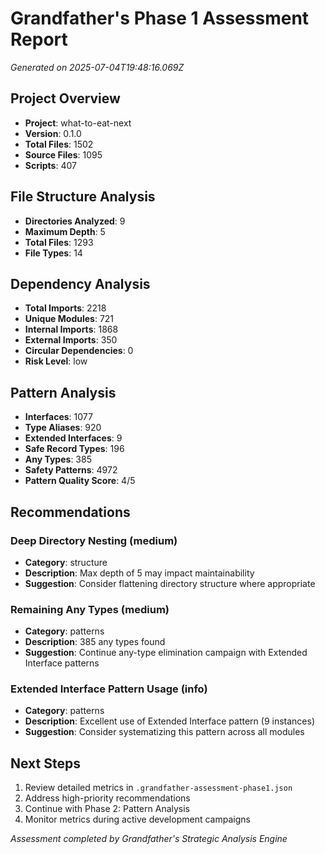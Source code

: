 # Grandfather's Phase 1 Assessment Report

_Generated on 2025-07-04T19:48:16.069Z_

## Project Overview

- **Project**: what-to-eat-next
- **Version**: 0.1.0
- **Total Files**: 1502
- **Source Files**: 1095
- **Scripts**: 407

## File Structure Analysis

- **Directories Analyzed**: 9
- **Maximum Depth**: 5
- **Total Files**: 1293
- **File Types**: 14

## Dependency Analysis

- **Total Imports**: 2218
- **Unique Modules**: 721
- **Internal Imports**: 1868
- **External Imports**: 350
- **Circular Dependencies**: 0
- **Risk Level**: low

## Pattern Analysis

- **Interfaces**: 1077
- **Type Aliases**: 920
- **Extended Interfaces**: 9
- **Safe Record Types**: 196
- **Any Types**: 385
- **Safety Patterns**: 4972
- **Pattern Quality Score**: 4/5

## Recommendations

### Deep Directory Nesting (medium)

- **Category**: structure
- **Description**: Max depth of 5 may impact maintainability
- **Suggestion**: Consider flattening directory structure where appropriate

### Remaining Any Types (medium)

- **Category**: patterns
- **Description**: 385 any types found
- **Suggestion**: Continue any-type elimination campaign with Extended Interface
  patterns

### Extended Interface Pattern Usage (info)

- **Category**: patterns
- **Description**: Excellent use of Extended Interface pattern (9 instances)
- **Suggestion**: Consider systematizing this pattern across all modules

## Next Steps

1. Review detailed metrics in `.grandfather-assessment-phase1.json`
2. Address high-priority recommendations
3. Continue with Phase 2: Pattern Analysis
4. Monitor metrics during active development campaigns

_Assessment completed by Grandfather's Strategic Analysis Engine_
